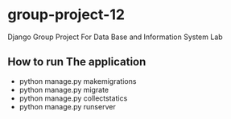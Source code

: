 # group-project-12 #
Django Group Project For Data Base and Information System Lab

## How to run The application ##
- python manage.py makemigrations
- python manage.py migrate
- python manage.py collectstatics
- python manage.py runserver
